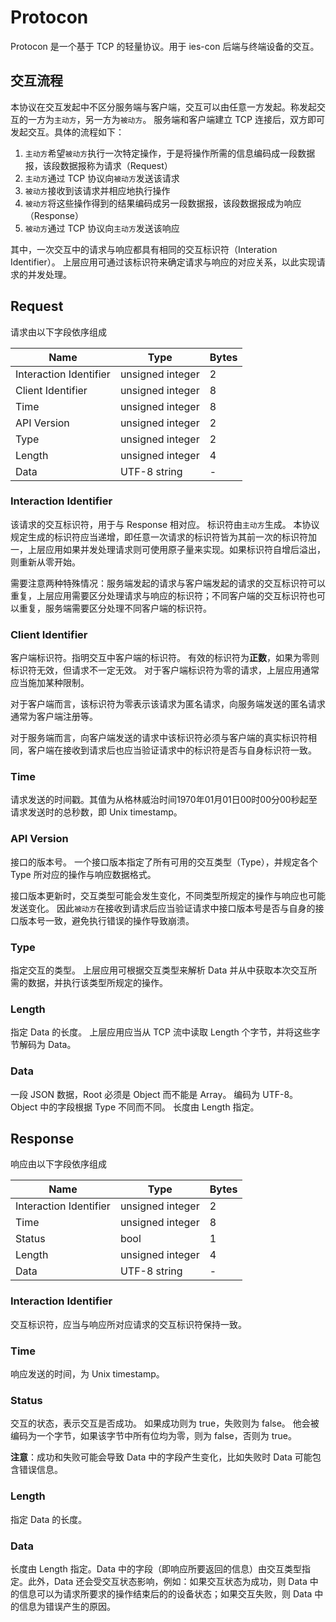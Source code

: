 # Protocon

Protocon 是一个基于 TCP 的轻量协议。用于 ies-con 后端与终端设备的交互。

## 交互流程

本协议在交互发起中不区分服务端与客户端，交互可以由任意一方发起。称发起交互的一方为`主动方`，另一方为`被动方`。
服务端和客户端建立 TCP 连接后，双方即可发起交互。具体的流程如下：

1. `主动方`希望`被动方`执行一次特定操作，于是将操作所需的信息编码成一段数据报，该段数据报称为请求（Request）
2. `主动方`通过 TCP 协议向`被动方`发送该请求
3. `被动方`接收到该请求并相应地执行操作
4. `被动方`将这些操作得到的结果编码成另一段数据报，该段数据报成为响应（Response）
5. `被动方`通过 TCP 协议向`主动方`发送该响应

其中，一次交互中的请求与响应都具有相同的交互标识符（Interation Identifier）。
上层应用可通过该标识符来确定请求与响应的对应关系，以此实现请求的并发处理。

## Request

请求由以下字段依序组成

| Name                   | Type             | Bytes |
| ---------------------- | ---------------- | ----- |
| Interaction Identifier | unsigned integer | 2     |
| Client Identifier      | unsigned integer | 8     |
| Time                   | unsigned integer | 8     |
| API Version            | unsigned integer | 2     |
| Type                   | unsigned integer | 2     |
| Length                 | unsigned integer | 4     |
| Data                   | UTF-8 string     | -     |

### Interaction Identifier

该请求的交互标识符，用于与 Response 相对应。
标识符由`主动方`生成。
本协议规定生成的标识符应当递增，即任意一次请求的标识符皆为其前一次的标识符加一，上层应用如果并发处理请求则可使用原子量来实现。如果标识符自增后溢出，则重新从零开始。

需要注意两种特殊情况：服务端发起的请求与客户端发起的请求的交互标识符可以重复，上层应用需要区分处理请求与响应的标识符；不同客户端的交互标识符也可以重复，服务端需要区分处理不同客户端的标识符。

### Client Identifier

客户端标识符。指明交互中客户端的标识符。
有效的标识符为**正数**，如果为零则标识符无效，但请求不一定无效。
对于客户端标识符为零的请求，上层应用通常应当施加某种限制。

对于客户端而言，该标识符为零表示该请求为匿名请求，向服务端发送的匿名请求通常为客户端注册等。

对于服务端而言，向客户端发送的请求中该标识符必须与客户端的真实标识符相同，客户端在接收到请求后也应当验证请求中的标识符是否与自身标识符一致。

### Time

请求发送的时间戳。其值为从格林威治时间1970年01月01日00时00分00秒起至请求发送时的总秒数，即 Unix timestamp。

### API Version

接口的版本号。
一个接口版本指定了所有可用的交互类型（Type），并规定各个 Type 所对应的操作与响应数据格式。

接口版本更新时，交互类型可能会发生变化，不同类型所规定的操作与响应也可能发送变化。
因此`被动方`在接收到请求后应当验证请求中接口版本号是否与自身的接口版本号一致，避免执行错误的操作导致崩溃。

### Type

指定交互的类型。
上层应用可根据交互类型来解析 Data 并从中获取本次交互所需的数据，并执行该类型所规定的操作。

### Length

指定 Data 的长度。
上层应用应当从 TCP 流中读取 Length 个字节，并将这些字节解码为 Data。

### Data

一段 JSON 数据，Root 必须是 Object 而不能是 Array。
编码为 UTF-8。
Object 中的字段根据 Type 不同而不同。
长度由 Length 指定。

## Response

响应由以下字段依序组成

| Name                   | Type             | Bytes |
| ---------------------- | ---------------- | ----- |
| Interaction Identifier | unsigned integer | 2     |
| Time                   | unsigned integer | 8     |
| Status                 | bool             | 1     |
| Length                 | unsigned integer | 4     |
| Data                   | UTF-8 string     | -     |

### Interaction Identifier

交互标识符，应当与响应所对应请求的交互标识符保持一致。

### Time

响应发送的时间，为 Unix timestamp。

### Status

交互的状态，表示交互是否成功。
如果成功则为 true，失败则为 false。
他会被编码为一个字节，如果该字节中所有位均为零，则为 false，否则为 true。

**注意**：成功和失败可能会导致 Data 中的字段产生变化，比如失败时 Data 可能包含错误信息。

### Length

指定 Data 的长度。

### Data

长度由 Length 指定。Data 中的字段（即响应所要返回的信息）由交互类型指定。此外，Data 还会受交互状态影响，例如：如果交互状态为成功，则 Data 中的信息可以为请求所要求的操作结束后的的设备状态；如果交互失败，则 Data 中的信息为错误产生的原因。
